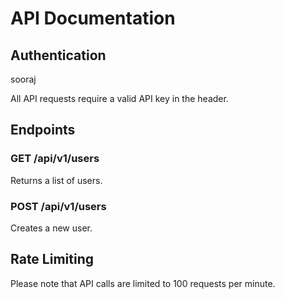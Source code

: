 # API Documentation

## Authentication

sooraj 

All API requests require a valid API key in the header.

## Endpoints

### GET /api/v1/users

Returns a list of users.

### POST /api/v1/users

Creates a new user.

## Rate Limiting

Please note that API calls are limited to 100 requests per minute.